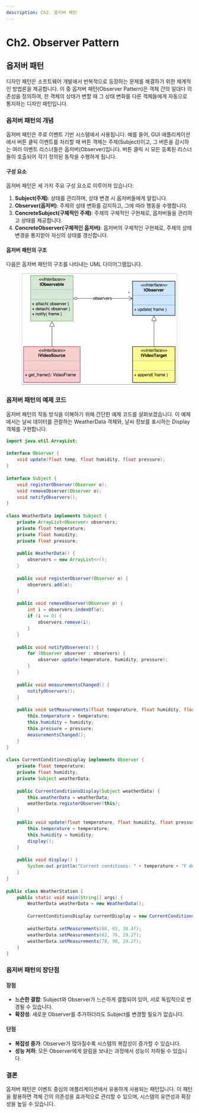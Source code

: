 ```yaml
---
description: Ch2. 옵저버 패턴
---
```


# Ch2. Observer Pattern

## 옵저버 패턴

디자인 패턴은 소프트웨어 개발에서 반복적으로 등장하는 문제를 해결하기 위한 체계적인 방법론을 제공합니다. 이 중 옵저버 패턴(Observer Pattern)은 객체 간의 일대다 의존성을 정의하여, 한 객체의 상태가 변할 때 그 상태 변화를 다른 객체들에게 자동으로 통지하는 디자인 패턴입니다.

### 옵저버 패턴의 개념

옵저버 패턴은 주로 이벤트 기반 시스템에서 사용됩니다. 예를 들어, GUI 애플리케이션에서 버튼 클릭 이벤트를 처리할 때 버튼 객체는 주제(Subject)이고, 그 버튼을 감시하는 여러 이벤트 리스너들은 옵저버(Observer)입니다. 버튼 클릭 시 모든 등록된 리스너들이 호출되어 각기 정의된 동작을 수행하게 됩니다.

#### 구성 요소

옵저버 패턴은 세 가지 주요 구성 요소로 이루어져 있습니다:

1. **Subject(주제)**: 상태를 관리하며, 상태 변경 시 옵저버들에게 알립니다.
2. **Observer(옵저버)**: 주제의 상태 변화를 감지하고, 그에 따라 행동을 수행합니다.
3. **ConcreteSubject(구체적인 주제)**: 주제의 구체적인 구현체로, 옵저버들을 관리하고 상태를 제공합니다.
4. **ConcreteObserver(구체적인 옵저버)**: 옵저버의 구체적인 구현체로, 주제의 상태 변경을 통지받아 자신의 상태를 갱신합니다.

#### 옵저버 패턴의 구조

다음은 옵저버 패턴의 구조를 나타내는 UML 다이어그램입니다.

<figure><img src="../../.gitbook/assets/image (10).png" alt=""><figcaption></figcaption></figure>

### 옵저버 패턴의 예제 코드

옵저버 패턴의 작동 방식을 이해하기 위해 간단한 예제 코드를 살펴보겠습니다. 이 예제에서는 날씨 데이터를 관찰하는 WeatherData 객체와, 날씨 정보를 표시하는 Display 객체를 구현합니다.

```java
import java.util.ArrayList;

interface Observer {
    void update(float temp, float humidity, float pressure);
}

interface Subject {
    void registerObserver(Observer o);
    void removeObserver(Observer o);
    void notifyObservers();
}

class WeatherData implements Subject {
    private ArrayList<Observer> observers;
    private float temperature;
    private float humidity;
    private float pressure;

    public WeatherData() {
        observers = new ArrayList<>();
    }

    public void registerObserver(Observer o) {
        observers.add(o);
    }

    public void removeObserver(Observer o) {
        int i = observers.indexOf(o);
        if (i >= 0) {
            observers.remove(i);
        }
    }

    public void notifyObservers() {
        for (Observer observer : observers) {
            observer.update(temperature, humidity, pressure);
        }
    }

    public void measurementsChanged() {
        notifyObservers();
    }

    public void setMeasurements(float temperature, float humidity, float pressure) {
        this.temperature = temperature;
        this.humidity = humidity;
        this.pressure = pressure;
        measurementsChanged();
    }
}

class CurrentConditionsDisplay implements Observer {
    private float temperature;
    private float humidity;
    private Subject weatherData;

    public CurrentConditionsDisplay(Subject weatherData) {
        this.weatherData = weatherData;
        weatherData.registerObserver(this);
    }

    public void update(float temperature, float humidity, float pressure) {
        this.temperature = temperature;
        this.humidity = humidity;
        display();
    }

    public void display() {
        System.out.println("Current conditions: " + temperature + "F degrees and " + humidity + "% humidity");
    }
}

public class WeatherStation {
    public static void main(String[] args) {
        WeatherData weatherData = new WeatherData();

        CurrentConditionsDisplay currentDisplay = new CurrentConditionsDisplay(weatherData);

        weatherData.setMeasurements(80, 65, 30.4f);
        weatherData.setMeasurements(82, 70, 29.2f);
        weatherData.setMeasurements(78, 90, 29.2f);
    }
}
```

### 옵저버 패턴의 장단점

#### 장점

* **느슨한 결합**: Subject와 Observer가 느슨하게 결합되어 있어, 서로 독립적으로 변경될 수 있습니다.
* **확장성**: 새로운 Observer를 추가하더라도 Subject를 변경할 필요가 없습니다.

#### 단점

* **복잡성 증가**: Observer가 많아질수록 시스템의 복잡성이 증가할 수 있습니다.
* **성능 저하**: 모든 Observer에게 알림을 보내는 과정에서 성능이 저하될 수 있습니다.

### 결론

옵저버 패턴은 이벤트 중심의 애플리케이션에서 유용하게 사용되는 패턴입니다. 이 패턴을 활용하면 객체 간의 의존성을 효과적으로 관리할 수 있으며, 시스템의 유연성과 확장성을 높일 수 있습니다.
